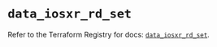 # `data_iosxr_rd_set`

Refer to the Terraform Registry for docs: [`data_iosxr_rd_set`](https://registry.terraform.io/providers/ciscodevnet/iosxr/0.6.0/docs/data-sources/rd_set).
